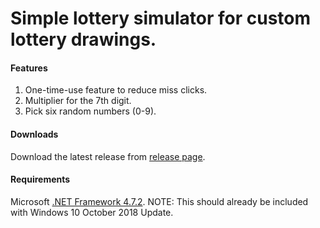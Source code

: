 # Simple lottery simulator for custom lottery drawings.

#### Features
1. One-time-use feature to reduce miss clicks.
2. Multiplier for the 7th digit.
3. Pick six random numbers (0-9).

#### Downloads
Download the latest release from [release page](https://github.com/TheOnlyRupert/Lottery/releases).

#### Requirements
Microsoft [.NET Framework 4.7.2](http://go.microsoft.com/fwlink/?LinkId=863262 "Microsoft's download page").
NOTE: This should already be included with Windows 10 October 2018 Update.
